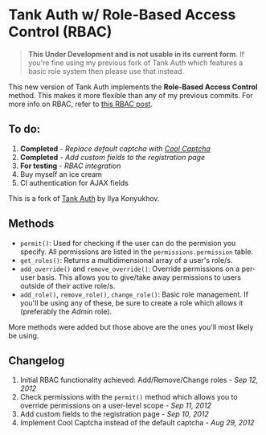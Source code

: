 Tank Auth w/ Role-Based Access Control (RBAC)
==============================================

> **This Under Development and is not usable in its current form**. If you're fine using my previous fork of Tank Auth which features a basic role system then please use that instead.

This new version of Tank Auth implements the **Role-Based Access Control** method. This makes it more flexible than any of my previous commits. For more info on RBAC, refer to [this RBAC post](http://www.tonymarston.net/php-mysql/role-based-access-control.html 'Role-Based Access Control').

To do:
------
1. **Completed** - *Replace default captcha with [Cool Captcha](http://code.google.com/p/cool-php-captcha/)*
1. **Completed** - *Add custom fields to the registration page*
1. **For testing** - *RBAC integration*
1. Buy myself an ice cream
1. CI authentication for AJAX fields

This is a fork of [Tank Auth](http://www.konyukhov.com/soft/tank_auth/) by Ilya Konyukhov.

Methods
-------
- `permit()`: Used for checking if the user can do the permision you specify. All permissions are listed in the `permissions.permission` table.
- `get_roles()`: Returns a multidimensional array of a user's role/s.
- `add_override()` and `remove_override()`: Override permissions on a per-user basis. This allows you to give/take away permissions to users outside of their active role/s.
- `add_role()`, `remove_role()`, `change_role()`: Basic role management. If you'll be using any of these, be sure to create a role which allows it (preferably the *Admin* role).

More methods were added but those above are the ones you'll most likely be using.

Changelog
---------
1. Initial RBAC functionality achieved: Add/Remove/Change roles - *Sep 12, 2012*
1. Check permissions with the `permit()` method which allows you to override permissions on a user-level scope - *Sep 11, 2012*
1. Add custom fields to the registration page - *Sep 10, 2012*
1. Implement Cool Captcha instead of the default captcha - *Aug 29, 2012*
